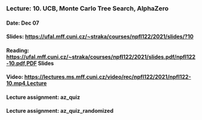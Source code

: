 ### Lecture: 10. UCB, Monte Carlo Tree Search, AlphaZero
#### Date: Dec 07
#### Slides: https://ufal.mff.cuni.cz/~straka/courses/npfl122/2021/slides/?10
#### Reading: https://ufal.mff.cuni.cz/~straka/courses/npfl122/2021/slides.pdf/npfl122-10.pdf,PDF Slides
#### Video: https://lectures.ms.mff.cuni.cz/video/rec/npfl122/2021/npfl122-10.mp4,Lecture
#### Lecture assignment: az_quiz
#### Lecture assignment: az_quiz_randomized
